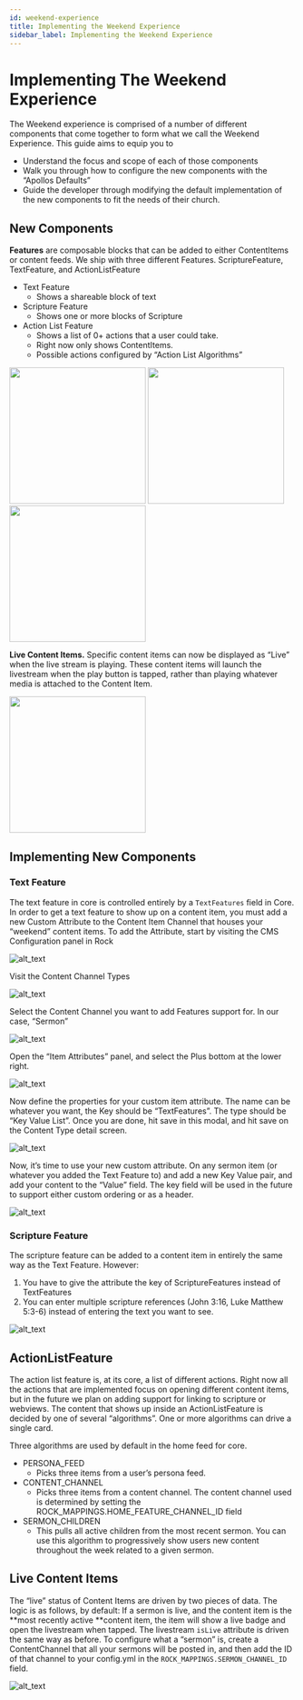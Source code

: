 ```yaml
---
id: weekend-experience
title: Implementing the Weekend Experience
sidebar_label: Implementing the Weekend Experience
---
```


# Implementing The Weekend Experience

The Weekend experience is comprised of a number of different components that come together to form what we call the Weekend Experience. This guide aims to equip you to
- Understand the focus and scope of each of those components
- Walk you through how to configure the new components with the “Apollos Defaults”
- Guide the developer through modifying the default implementation of the new components to fit the needs of their church.

## New Components

**Features** are composable blocks that can be added to either ContentItems or content feeds. We ship with three different Features. ScriptureFeature, TextFeature, and ActionListFeature

- Text Feature
  - Shows a shareable block of text
- Scripture Feature
  - Shows one or more blocks of Scripture
- Action List Feature
  - Shows a list of 0+ actions that a user could take.
  - Right now only shows ContentItems.
  - Possible actions configured by “Action List Algorithms”

<img src="/docs/assets/weekend-experience/image1.png" width="240"/> <img src="/docs/assets/weekend-experience/image9.png" width="240"/> <img src="/docs/assets/weekend-experience/image12.png" width="240"/> 

**Live Content Items.** Specific content items can now be displayed as “Live” when the live stream is playing. These content items will launch the livestream when the play button is tapped, rather than playing whatever media is attached to the Content Item.

<img src="/docs/assets/weekend-experience/image3.png" width="240"/> 

## Implementing New Components

### Text Feature

The text feature in core is controlled entirely by a `TextFeatures` field in Core. In order to get a text feature to show up on a content item, you must add a new Custom Attribute to the Content Item Channel that houses your “weekend” content items. To add the Attribute, start by visiting the CMS Configuration panel in Rock

![alt_text](/docs/assets/weekend-experience/image6.png)

Visit the Content Channel Types

![alt_text](/docs/assets/weekend-experience/image2.png)

Select the Content Channel you want to add Features support for. In our case, “Sermon”

![alt_text](/docs/assets/weekend-experience/image7.png)

Open the “Item Attributes” panel, and select the Plus bottom at the lower right.

![alt_text](/docs/assets/weekend-experience/image10.png)

Now define the properties for your custom item attribute. The name can be whatever you want, the Key should be “TextFeatures”. The type should be “Key Value List”.  Once you are done, hit save in this modal, and hit save on the Content Type detail screen.

![alt_text](/docs/assets/weekend-experience/image8.png)

Now, it’s time to use your new custom attribute. On any sermon item (or whatever you added the Text Feature to) and add a new Key Value pair, and add your content to the “Value” field. The key field will be used in the future to support either custom ordering or as a header.

![alt_text](/docs/assets/weekend-experience/image11.png)

### Scripture Feature

The scripture feature can be added to a content item in entirely the same way as the Text Feature. However:

1. You have to give the attribute the key of ScriptureFeatures instead of TextFeatures
2. You can enter multiple scripture references (John 3:16, Luke Matthew 5:3-6) instead of entering the text you want to see.

![alt_text](/docs/assets/weekend-experience/image4.png)

## ActionListFeature

The action list feature is, at its core, a list of different actions. Right now all the actions that are implemented focus on opening different content items, but in the future we plan on adding support for linking to scripture or webviews. The content that shows up inside an ActionListFeature is decided by one of several “algorithms”. One or more algorithms can drive a single card.

Three algorithms are used by default in the home feed for core.

*   PERSONA_FEED
    *   Picks three items from a user’s persona feed.
*   CONTENT_CHANNEL
    *   Picks three items from a content channel. The content channel used is determined by setting the ROCK_MAPPINGS.HOME_FEATURE_CHANNEL_ID field
*   SERMON_CHILDREN
    *   This pulls all active children from the most recent sermon. You can use this algorithm to progressively show users new content throughout the week related to a given sermon.


## Live Content Items

The “live” status of Content Items are driven by two pieces of data. The logic is as follows, by default: If a sermon is live, and the content item is the **most recently active **content item, the item will show a live badge and open the livestream when tapped. The livestream `isLive` attribute is driven the same way as before. To configure what a “sermon” is, create a ContentChannel that all your sermons will be posted in, and then add the ID of that channel to your config.yml in the `ROCK_MAPPINGS.SERMON_CHANNEL_ID` field.

![alt_text](/docs/assets/weekend-experience/image5.png)

